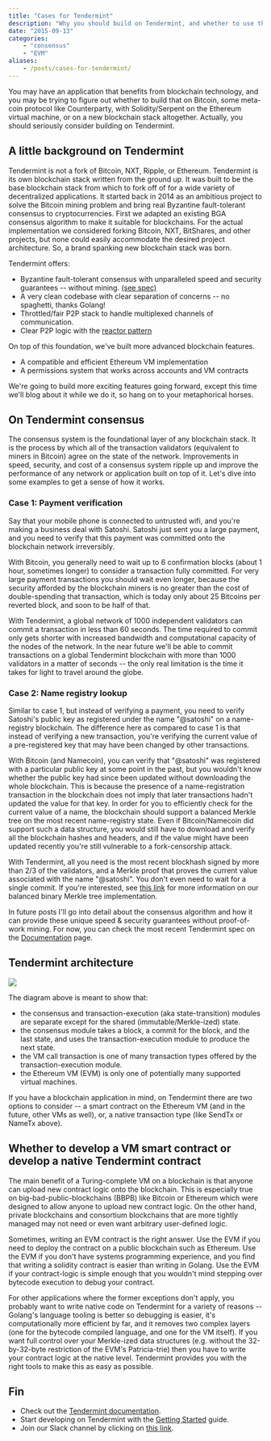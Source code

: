```yaml
---
title: "Cases for Tendermint"
description: "Why you should build on Tendermint, and whether to use the EVM"
date: "2015-09-13"
categories: 
    - "consensus"
    - "EVM"
aliases:
    - /posts/cases-for-tendermint/
---
```


You may have an application that benefits from blockchain technology, and you may be trying to figure out whether to build that on Bitcoin, some meta-coin protocol like Counterparty, with Solidity/Serpent on the Ethereum virtual machine, or on a new blockchain stack altogether.  Actually, you should seriously consider building on Tendermint.

## A little background on Tendermint

Tendermint is not a fork of Bitcoin, NXT, Ripple, or Ethereum.  Tendermint is its own blockchain stack written from the ground up.  It was built to be the base blockchain stack from which to fork off of for a wide variety of decentralized applications.  It started back in 2014 as an ambitious project to solve the Bitcoin mining problem and bring real Byzantine fault-tolerant consensus to cryptocurrencies.  First we adapted an existing BGA consensus algorithm to make it suitable for blockchains.  For the actual implementation we considered forking Bitcoin, NXT, BitShares, and other projects, but none could easily accommodate the desired project architecture.  So, a brand spanking new blockchain stack was born.

Tendermint offers:

* Byzantine fault-tolerant consensus with unparalleled speed and security guarantees -- without mining. [(see spec)](/docs/internals/consensus)
* A very clean codebase with clear separation of concerns -- no spaghetti, thanks Golang!
* Throttled/fair P2P stack to handle multiplexed channels of communication.
* Clear P2P logic with the [reactor pattern](https://en.wikipedia.org/wiki/Reactor_pattern)

On top of this foundation, we've built more advanced blockchain features.

* A compatible and efficient Ethereum VM implementation
* A permissions system that works across accounts and VM contracts

We're going to build more exciting features going forward, except this time we'll blog about it while we do it, so hang on to your metaphorical horses.

## On Tendermint consensus

The consensus system is the foundational layer of any blockchain stack. It is the process by which all of the transaction validators (equivalent to miners in Bitcoin) agree on the state of the network.  Improvements in speed, security, and cost of a consensus system ripple up and improve the performance of any network or application built on top of it.  Let's dive into some examples to get a sense of how it works.

### Case 1: Payment verification

Say that your mobile phone is connected to untrusted wifi, and you're making a business deal with Satoshi.  Satoshi just sent you a large payment, and you need to verify that this payment was committed onto the blockchain network irreversibly.

With Bitcoin, you generally need to wait up to 6 confirmation blocks (about 1 hour, sometimes longer) to consider a transaction fully committed.  For very large payment transactions you should wait even longer, because the security afforded by the blockchain miners is no greater than the cost of double-spending that transaction, which is today only about 25 Bitcoins per reverted block, and soon to be half of that.

With Tendermint, a global network of 1000 independent validators can commit a transaction in less than 60 seconds.  The time required to commit only gets shorter with increased bandwidth and computational capacity of the nodes of the network.  In the near future we'll be able to commit transactions on a global Tendermint blockchain with more than 1000 validators in a matter of seconds -- the only real limitation is the time it takes for light to travel around the globe.

### Case 2: Name registry lookup

Similar to case 1, but instead of verifying a payment, you need to verify Satoshi's public key as registered under the name "@satoshi" on a name-registry blockchain.  The difference here as compared to case 1 is that instead of verifying a new transaction, you're verifying the current value of a pre-registered key that may have been changed by other transactions.

With Bitcoin (and Namecoin), you can verify that "@satoshi" was registered with a particular public key at some point in the past, but you wouldn't know whether the public key had since been updated without downloading the whole blockchain.  This is because the presence of a name-registration transaction in the blockchain does not imply that later transactions hadn't updated the value for that key.  In order for you to efficiently check for the current value of a name, the blockchain should support a balanced Merkle tree on the most recent name-registry state.  Even if Bitcoin/Namecoin did support such a data structure, you would still have to download and verify all the blockchain hashes and headers, and if the value might have been updated recently you're still vulnerable to a fork-censorship attack.

With Tendermint, all you need is the most recent blockhash signed by more than 2/3 of the validators, and a Merkle proof that proves the current value associated with the name "@satoshi".  You don't even need to wait for a single commit.  If you're interested, see [this link](https://github.com/tendermint/tendermint/wiki/Merkle-Trees#iavl-tree) for more information on our balanced binary Merkle tree implementation.

In future posts I'll go into detail about the consensus algorithm and how it can provide these unique speed & security guarantees without proof-of-work mining.  For now, you can check the most recent Tendermint spec on the [Documentation](/docs) page.


## Tendermint architecture

<img src="~assets/images/tm_architecture.png">

The diagram above is meant to show that:

* the consensus and transaction-execution (aka state-transition) modules are separate except for the shared (immutable/Merkle-ized) state.
* the consensus module takes a block, a commit for the block, and the last state, and uses the transaction-execution module to produce the next state.
* the VM call transaction is one of many transaction types offered by the transaction-execution module.
* the Ethereum VM (EVM) is only one of potentially many supported virtual machines.

If you have a blockchain application in mind, on Tendermint there are two options to consider -- a smart contract on the Ethereum VM (and in the future, other VMs as well), or, a native transaction type (like SendTx or NameTx above).

## Whether to develop a VM smart contract or develop a native Tendermint contract

The main benefit of a Turing-complete VM on a blockchain is that anyone can upload new contract logic onto the blockchain.  This is especially true on big-bad-public-blockchains (BBPB) like Bitcoin or Ethereum which were designed to allow anyone to upload new contract logic.  On the other hand, private blockchains and consortium blockchains that are more tightly managed may not need or even want arbitrary user-defined logic.

Sometimes, writing an EVM contract is the right answer.  Use the EVM if you need to deploy the contract on a public blockchain such as Ethereum.  Use the EVM if you don't have systems programming experience, and you find that writing a solidity contract is easier than writing in Golang.  Use the EVM if your contract-logic is simple enough that you wouldn't mind stepping over bytecode execution to debug your contract.

For other applications where the former exceptions don't apply, you probably want to write native code on Tendermint for a variety of reasons -- Golang's language tooling is better so debugging is easier, it's computationally more efficient by far, and it removes two complex layers (one for the bytecode compiled language, and one for the VM itself).  If you want full control over your Merkle-ized data structures (e.g. without the 32-by-32-byte restriction of the EVM's Patricia-trie) then you have to write your contract logic at the native level.  Tendermint provides you with the right tools to make this as easy as possible.

## Fin

* Check out the [Tendermint documentation](/docs).
* Start developing on Tendermint with the [Getting Started](/intro/getting-started/install) guide.
* Join our Slack channel by clicking on [this link](http://forum.tendermint.com:3000/).
